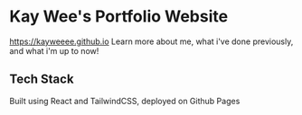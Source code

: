 # Kay Wee's Portfolio Website
https://kayweeee.github.io
Learn more about me, what i've done previously, and what i'm up to now!

## Tech Stack
Built using React and TailwindCSS, deployed on Github Pages

